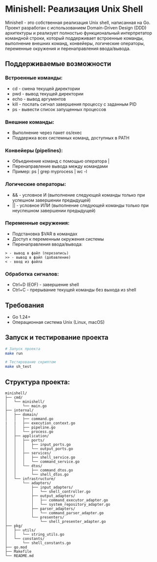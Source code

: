 # Minishell: Реализация Unix Shell

Minishell - это собственная реализация Unix shell, написанная на Go. Проект разработан с использованием Domain-Driven Design (DDD) архитектуры и реализует полностью функциональный интерпретатор командной строки, который поддерживает встроенные команды, выполнение внешних команд, конвейеры, логические операторы, переменные окружения и перенаправления ввода/вывода.

## Поддерживаемые возможности

### Встроенные команды:

- cd <path> - смена текущей директории
- pwd - вывод текущей директории
- echo <args> - вывод аргументов
- kill <pid> - послать сигнал завершения процессу с заданным PID
- ps - вывести список запущенных процессов

### Внешние команды:

- Выполнение через пакет os/exec
- Поддержка всех системных команд, доступных в PATH

### Конвейеры (pipelines):

- Объединение команд с помощью оператора |
- Перенаправление вывода между командами
- Пример: ps | grep myprocess | wc -l

### Логические операторы:

- && - условное И (выполнение следующей команды только при успешном завершении предыдущей)
- || - условное ИЛИ (выполнение следующей команды только при неуспешном завершении предыдущей)

### Переменные окружения:

- Подстановка $VAR в командах
- Доступ к переменным окружения системы
- Перенаправления ввода/вывода:
```
> - вывод в файл (перезапись)
>> - вывод в файл (добавление)
< - ввод из файла
```

### Обработка сигналов:

- Ctrl+D (EOF) - завершение shell
- Ctrl+C - прерывание текущей команды без выхода из shell

## Требования
- Go 1.24+
- Операционная система Unix (Linux, macOS)

## Запуск и тестирование проекта
```bash
# Запуск проекта
make run

# Тестирование скриптом
make sh_test
```

## Структура проекта:
```
minishell/
├── cmd/
│   └── minishell/
│       └── main.go
├── internal/
│   ├── domain/
│   │   ├── command.go
|   |   ├── execution_context.go
│   │   ├── pipeline.go
│   │   └── process.go
│   ├── application/
│   │   ├── ports/
│   │   │   ├── input_ports.go
│   │   │   └── output_ports.go
│   │   ├── services/
│   │   │   ├── shell_service.go
│   │   │   └── command_service.go
│   │   └── dtos/
│   │       ├── command_dtos.go
│   │       └── shell_dtos.go
│   └── infrastructure/
│       └── adapters/
│           ├── input_adapters/
│           │   └── shell_controller.go
│           ├── output_adapters/
│           │   ├── command_executor_adapter.go
│           │   └── system_repository_adapter.go
│           ├── parser_adapters/
│           │   └── command_parser_adapter.go
│           └── presenters/
│               └── shell_presenter_adapter.go
├── pkg/
│   ├── utils/
│   │   └── string_utils.go
│   └── constants/
│       └── shell_constants.go
├── go.mod
├── Makefile
└── README.md

```
